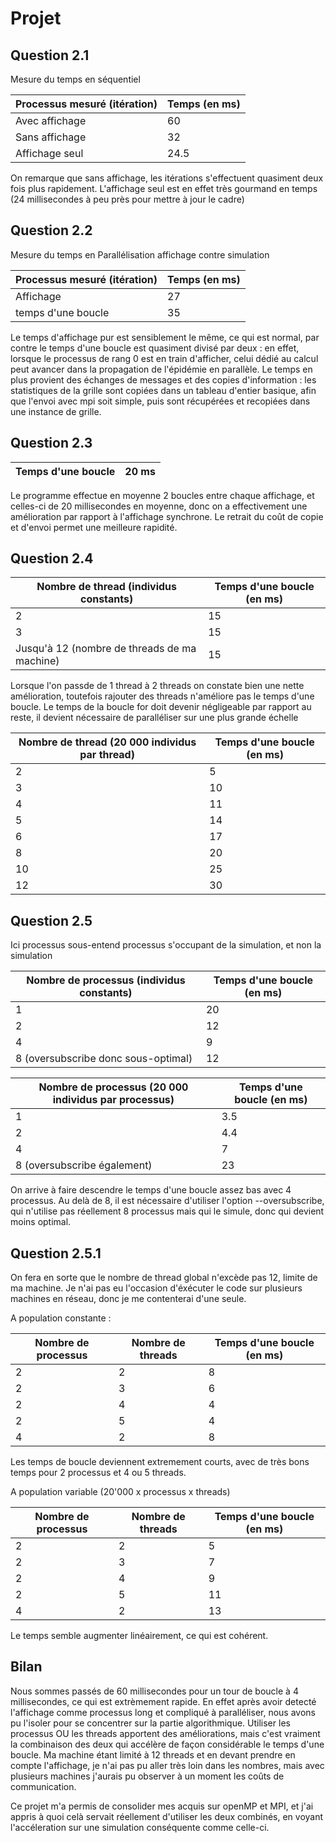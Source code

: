 # Projet

## Question 2.1

Mesure du temps en séquentiel

| Processus mesuré (itération) | Temps (en ms) |
| ---------------------------- | ------------- |
| Avec affichage               | 60            |
| Sans affichage               | 32            |
| Affichage seul               | 24.5          |

On remarque que sans affichage, les itérations s'effectuent quasiment deux fois plus rapidement. L'affichage seul est en effet très gourmand en temps (24 millisecondes à peu près pour mettre à jour le cadre)

## Question 2.2

Mesure du temps en Parallélisation affichage contre simulation

| Processus mesuré (itération) | Temps (en ms) |
| ---------------------------- | ------------- |
| Affichage                    | 27            |
| temps d'une boucle           | 35            |

Le temps d'affichage pur est sensiblement le même, ce qui est normal, par contre le temps d'une boucle est quasiment divisé par deux : en effet, lorsque le processus de rang 0 est en train d'afficher, celui dédié au calcul peut avancer dans la propagation de l'épidémie en parallèle. Le temps en plus provient des échanges de messages et des copies d'information : les statistiques de la grille sont copiées dans un tableau d'entier basique, afin que l'envoi avec mpi soit simple, puis sont récupérées et recopiées dans une instance de grille.

## Question 2.3

| Temps d'une boucle | 20 ms |
| ------------------ | ----- |

Le programme effectue en moyenne 2 boucles entre chaque affichage, et celles-ci de 20 millisecondes en moyenne, donc on a effectivement une amélioration par rapport à l'affichage synchrone. Le retrait du coût de copie et d'envoi permet une meilleure rapidité.

## Question 2.4

| Nombre de thread (individus constants)       | Temps d'une boucle (en ms) |
| -------------------------------------------- | -------------------------- |
| 2                                            | 15                         |
| 3                                            | 15                         |
| Jusqu'à 12 (nombre de threads de ma machine) | 15                         |

Lorsque l'on passde de 1 thread à 2 threads on constate bien une nette amélioration, toutefois rajouter des threads n'améliore pas le temps d'une boucle. Le temps de la boucle for doit devenir négligeable par rapport au reste, il devient nécessaire de paralléliser sur une plus grande échelle

| Nombre de thread (20 000 individus par thread) | Temps d'une boucle (en ms) |
| ---------------------------------------------- | -------------------------- |
| 2                                              | 5                          |
| 3                                              | 10                         |
| 4                                              | 11                         |
| 5                                              | 14                         |
| 6                                              | 17                         |
| 8                                              | 20                         |
| 10                                             | 25                         |
| 12                                             | 30                         |

## Question 2.5

Ici processus sous-entend processus s'occupant de la simulation, et non la simulation

| Nombre de processus (individus constants) | Temps d'une boucle (en ms) |
| ----------------------------------------- | -------------------------- |
| 1                                         | 20                         |
| 2                                         | 12                         |
| 4                                         | 9                          |
| 8      (oversubscribe donc sous-optimal)  | 12                         |

| Nombre de processus (20 000 individus par processus) | Temps d'une boucle (en ms) |
| ---------------------------------------------------- | -------------------------- |
| 1                                                    | 3.5                        |
| 2                                                    | 4.4                        |
| 4                                                    | 7                          |
| 8 (oversubscribe également)                          | 23                         |

On arrive à faire descendre le temps d'une boucle assez bas avec 4 processus. Au delà de 8, il est nécessaire d'utiliser l'option --oversubscribe, qui n'utilise pas réellement 8 processus mais qui le simule, donc qui devient moins optimal.

## Question 2.5.1

On fera en sorte que le nombre de thread global n'excède pas 12, limite de ma machine. Je n'ai pas eu l'occasion d'éxécuter le code sur plusieurs machines en réseau, donc je me contenterai d'une seule.

A population constante :

| Nombre de processus | Nombre de threads | Temps d'une boucle (en ms) |
| ------------------- | ----------------- | -------------------------- |
| 2                   | 2                 | 8                          |
| 2                   | 3                 | 6                          |
| 2                   | 4                 | 4                          |
| 2                   | 5                 | 4                          |
| 4                   | 2                 | 8                          |

Les temps de boucle deviennent extremement courts, avec de très bons temps pour 2 processus et 4 ou 5 threads.

A population variable (20'000 x processus x threads)

| Nombre de processus | Nombre de threads | Temps d'une boucle (en ms) |
| ------------------- | ----------------- | -------------------------- |
| 2                   | 2                 | 5                          |
| 2                   | 3                 | 7                          |
| 2                   | 4                 | 9                          |
| 2                   | 5                 | 11                         |
| 4                   | 2                 | 13                         |

Le temps semble augmenter linéairement, ce qui est cohérent.

## Bilan

Nous sommes passés de 60 millisecondes pour un tour de boucle à 4 millisecondes, ce qui est extrèmement rapide. En effet après avoir detecté l'affichage comme processus long et compliqué à paralléliser, nous avons pu l'isoler pour se concentrer sur la partie algorithmique. Utiliser les processus OU les threads apportent des améliorations, mais c'est vraiment la combinaison des deux qui accélère de façon considérable le temps d'une boucle. Ma machine étant limité à 12 threads et en devant prendre en compte l'affichage, je n'ai pas pu aller très loin dans les nombres, mais avec plusieurs machines j'aurais pu observer à un moment les coûts de communication.

Ce projet m'a permis de consolider mes acquis sur openMP et MPI, et j'ai appris à quoi celà servait réellement d'utiliser les deux combinés, en voyant l'accéleration sur une simulation conséquente comme celle-ci.